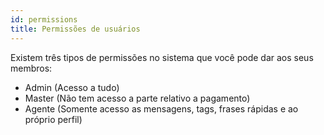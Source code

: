 ```yaml
---
id: permissions
title: Permissões de usuários
---
```


Existem três tipos de permissões no sistema que você pode dar aos seus membros:
- Admin (Acesso a tudo)
- Master (Não tem acesso a parte relativo a pagamento)
- Agente (Somente acesso as mensagens, tags, frases rápidas e ao próprio perfil)